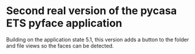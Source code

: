 # Second real version of the pycasa ETS pyface application
Building on the application state 5.1, this version adds a button to the folder 
and file views so the faces can be detected.
